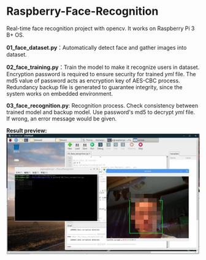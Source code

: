 # Raspberry-Face-Recognition
Real-time face recognition project with opencv. It works on Raspberry Pi 3 B+ OS.

**01_face_dataset.py**：Automatically detect face and gather images into dataset.  

**02_face_training.py**：Train the model to make it recognize users in dataset. Encryption password is required to ensure security for     trained *yml* file. The md5 value of password acts as encryption key of AES-CBC process. Redundancy backup file is generated to guarantee integrity, since the system works on embedded environment.  

**03_face_recognition.py**: Recognition process. Check consistency between trained model and backup model. Use password's md5 to decrypt *yml* file. If wrong, an error message would be given.

**Result preview:**
![avatar](https://github.com/EpicTardis/Raspberry-Face-Recognition/blob/master/Result%20preview.jpg)

